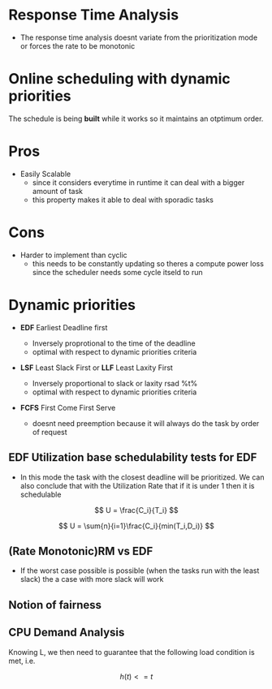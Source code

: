 # Response Time Analysis

 - The response time analysis doesnt variate from the prioritization mode or forces the rate to be monotonic

# Online scheduling with dynamic priorities

The schedule is being __built__ while it works so it maintains an otptimum order.

# Pros
- Easily Scalable
	- since it considers everytime in runtime it can deal with a bigger amount of task
	- this property makes it able to deal with sporadic tasks

# Cons
- Harder to implement than cyclic 
	- this needs to be constantly updating so theres a compute power loss since the scheduler needs some cycle itseld to run

# Dynamic priorities

- __EDF__ Earliest Deadline first
	- Inversely proprotional to the time of the deadline
	- optimal with respect to dynamic priorities criteria

- __LSF__ Least Slack First or __LLF__ Least Laxity First
	- Inversely proportional to slack or laxity rsad %t%
	- optimal with respect to dynamic priorities criteria

- __FCFS__ First Come First Serve
	- doesnt need preemption because it will always do the task by order of request

## EDF Utilization base schedulability tests for EDF

- In this mode the task with the closest deadline will be prioritized. We can also conclude that with the Utilization Rate that if it is under 1 then it is schedulable 

$$ U = \frac{C_i}{T_i} $$

$$ U = \sum{n}{i=1}\frac{C_i}{min(T_i,D_i)} $$

## (Rate Monotonic)__RM__  vs __EDF__

- If the worst case possible is possible (when the tasks run with the least slack) the a case with more slack will work

## Notion of fairness


## CPU Demand Analysis

Knowing L, we then need to guarantee that the following load condition is met, i.e. 

$$ h(t) <= t $$
